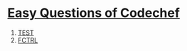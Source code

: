 # [Easy Questions of Codechef](https://www.codechef.com/problems/easy/)

1.   [TEST](https://www.codechef.com/problems/TEST)
1.   [FCTRL](https://www.codechef.com/problems/FCTRL)
